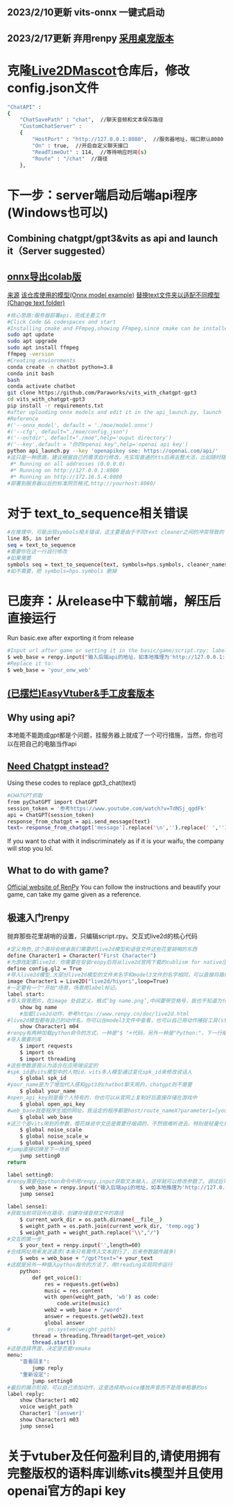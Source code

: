## 2023/2/10更新 vits-onnx 一键式启动
## 2023/2/17更新 弃用renpy [采用桌宠版本](https://github.com/Arkueid/Live2DMascot)
# 克隆[Live2DMascot](https://github.com/Arkueid/Live2DMascot)仓库后，修改config.json文件
```sh
"ChatAPI" : 
{
	"ChatSavePath" : "chat",  //聊天音频和文本保存路径
	"CustomChatServer" : 
	{
		"HostPort" : "http://127.0.0.1:8080",  //服务器地址，端口默认8080
		"On" : true,  //开启自定义聊天接口
		"ReadTimeOut" : 114,  //等待响应时间(s)
		"Route" : "/chat"  //路径
	},
```
# 下一步：server端启动后端api程序(Windows也可以)
## Combining chatgpt/gpt3&vits as api and launch it（Server suggested）
## [onnx导出colab版](https://github.com/Paraworks/vits_with_chatgpt-gpt3/blob/onnx/onnx_export_colab.ipynb)
[来源](https://gitee.com/ccdesue/vits_web_demo)
[该仓库使用的模型(Onnx model example)](https://huggingface.co/Mahiruoshi/vits_onnx_model/tree/main)
[替换text文件夹以适配不同模型(Change text folder)](https://github.com/Paraworks/vits_with_chatgpt-gpt3/tree/onnx/text)
```sh
#核心思路:服务器部署api，完成主要工作
#Click Code && codespaces and start
#Installing cmake and FFmpeg,showing FFmpeg,since cmake can be installed directly in the Extensions
sudo apt update
sudo apt upgrade
sudo apt install ffmpeg
ffmpeg -version
#Creating enviornments
conda create -n chatbot python=3.8
conda init bash
bash
conda activate chatbot
git clone https://github.com/Paraworks/vits_with_chatgpt-gpt3
cd vits_with_chatgpt-gpt3
pip install -r requirements.txt
#after uploading onnx models and edit it in the api_launch.py, launch
#Reference
#('--onnx_model', default = './moe/model.onnx')
#('--cfg', default="./moe/config.json")
#('--outdir', default="./moe",help='ouput directory')
#('--key',default = "你的openai key",help='openai api key')
python api_launch.py --key 'openapikey see: https://openai.com/api/'
#这只是一种思路，建议根据自己的需求自行修改，先实现普通的tts后再去整大活，比如随时随地掏出手机和老婆聊天()。
 #* Running on all addresses (0.0.0.0)
 #* Running on http://127.0.0.1:8080
 #* Running on http://172.16.5.4:8080
#部署到服务器以后的标准网页格式,http://yourhost:8080/
```
# 对于 text_to_sequence相关错误
```sh
#在推理中，可能出现symbols相关错误，这主要是由于不同text cleaner之间的冲突导致的
line 85, in infer
seq = text_to_sequence
#需要你在这一行自行修改
#如果需要
symbols seq = text_to_sequence(text, symbols=hps.symbols, cleaner_names=hps.data.text_cleaners)
#如不需要，把 symbols=hps.symbols 删掉
```
# 已废弃：从release中下载前端，解压后直接运行
Run basic.exe after exporting it from release
```sh
#Input url after game or setting it in the basic/game/script.rpy: label setting0:
$ web_base = renpy.input("输入后端api的地址，如本地推理为'http://127.0.0.1:8080'，终端运行inference_api.py时查看",length=100)
#Replace it to:
$ web_base = 'your_onw_web'
```
## [(已摆烂)EasyVtuber&手工皮套版本](https://github.com/Paraworks/audio-drive-live2d-with-vits-support)
## Why using api?
本地能不能跑成gpt都是个问题，挂服务器上就成了一个可行措施，当然，你也可以在把自己的电脑当作api
## [Need Chatgpt instead?](https://www.youtube.com/watch?v=TdNSj_qgdFk)
Using these codes to replace gpt3_chat(text)
```sh
#CHATGPT抓取
from pyChatGPT import ChatGPT
session_token = '参考https://www.youtube.com/watch?v=TdNSj_qgdFk'
api = ChatGPT(session_token)
response_from_chatgpt = api.send_message(text)
text= response_from_chatgpt['message'].replace('\n','').replace(' ','')
```
If you want to chat with it indiscriminately as if it is your waifu, the company will stop you lol.
## What to do with game?
[Official website of RenPy](https://www.renpy.org/)
You can follow the instructions and beautify your game, can take my game given as a reference.

## 极速入门renpy
抛弃那些花里胡哨的设置，只编辑script.rpy。交互式live2d的核心代码
```sh
#定义角色,这个类将会继承我们需要的live2d模型和语音文件这些花里胡哨的东西
define Character1 = Character("First Character")
#为游戏配置live2d，你需要在安装renpy后将从live2d官网下载的cublism for native压缩包放到renpy的目录下，之后点开renpy按照指示自动加载。
define config.gl2 = True
#导入live2d模型,大部分live2d模型的文件夹名字和model3文件的名字相同，可以直接将路径名设置为文件夹的名字，保险起见也可直接对应model3文件
image Character1 = Live2D("live2d/hiyori",loop=True)
#一定要有一个"开始"场景，场景用label标记。
label start:
#导入背景图片，在image 处自定义，格式‘bg name.png’,中间要带空格号，我也不知道为什么要这样设定
    show bg name
    #加载live2d动作，参考https://www.renpy.cn/doc/live2d.html
#live2d模型都有自己的动作名，你可以在model3文件中查看，也可以自己用动作捕捉工具(steam里搜vtuber)自定义。
    show Character1 m04
#renpy有两种加载python命令的方式，一种是"$ "+代码，另外一种是"Python:"，下一行缩进后编写，这里先用"$ "
#导入需要的库
    $ import requests
    $ import os
    $ import threading 
#这些参数是我认为适合在应用端设定的
#spk_id是vits模型中的人物id，vits多人模型通过变化spk_id来修改说话人
    $ global spk_id
#your_name是为了增加代入感和gpt3的chatbot聊天用的，chatgpt则不需要
    $ global your_name
#open_api_key则是每个人特有的，你也可以从官网上复制好后直接存储在游戏中
    $ global open_api_key
#web_base就是程序生成的网址，我设定的程序都是host/route_nameX?parameter1=[your_input1]&parameter2=[your_input2]......&parameter3=[your_input3]这种形式，你也可以改成表单
    $ global web_base
#这三个是vits用到的参数，樱花妹说中文还是需要仔细调的，不然很难听进去。特别是轻量化模型，日文也需要()
    $ global noise_scale
    $ global noise_scale_w
    $ global speaking_speed
#jump直接切换至下一场景
    jump setting0
return

label setting0:
#renpy需要在python命令中用renpy.input获取文本输入，这样就可以修改参数了。调试后可以将这些参数存储在游戏文件中。
    $ web_base = renpy.input("输入后端api的地址，如本地推理为'http://127.0.0.1:8080'，终端运行inference_api.py时查看",length=100)
    jump sense1

label sense1:
#获取当前项目所在路径，创建存储音频文件的路径
    $ current_work_dir = os.path.dirname(__file__)
    $ weight_path = os.path.join(current_work_dir, 'temp.ogg')
    $ weight_path = weight_path.replace("\\","/")
#交互的第一步
    $ your_text = renpy.input('',length=60)
#合成网址用来发送请求(本来只有需传入文本就行了，后来参数越传越多)
    $ webs = web_base + "/gpt?text="+ your_text
#这就是另外一种插入python指令的方法了，用treading实现同步运行
    python:
        def get_voice():
            res = requests.get(webs)
            music = res.content
            with open(weight_path, 'wb') as code:
                code.write(music)
            web2 = web_base + "/word"
            answer = requests.get(web2).text
            global answer
#            os.system(weight_path)
        thread = threading.Thread(target=get_voice)
        thread.start()
#这是选择界面，决定是否要remake
menu:
    "查看回复":
        jump reply
    "重新设定":
        jump setting0
#最后的展示阶段，可以自己添加动作，这里选择用voice播放声音而不是简单粗暴的os
label reply:
    show Character1 m02
    voice weight_path
    Character1 '[answer]'
    show Character1 m03
    jump sense1
```
# 关于vtuber及任何盈利目的,请使用拥有完整版权的语料库训练vits模型并且使用openai官方的api key
